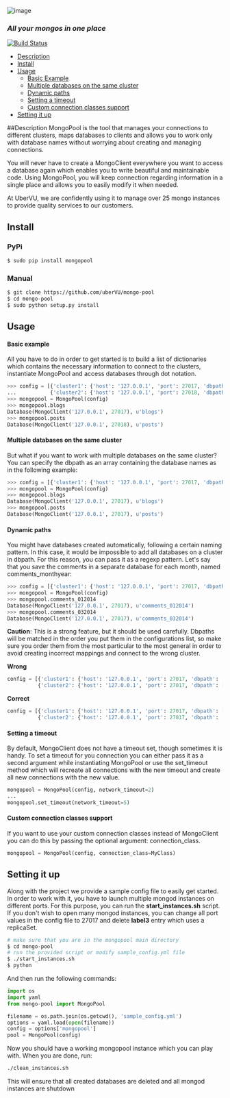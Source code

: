 ![image](https://cloud.githubusercontent.com/assets/250750/5323889/4f7cf454-7cdd-11e4-81f0-7e3eee8f9556.png)

### _All your mongos in one place_ 
[![Build Status](https://travis-ci.org/uberVU/mongo-pool.svg?branch=master)](https://travis-ci.org/uberVU/mongo-pool)

- [Description](#description)
- [Install](#install)
- [Usage](#usage)
  - [Basic Example](#basic-example)
  - [Multiple databases on the same cluster](#multiple-databases-on-the-same-cluster)
  - [Dynamic paths](#dynamic-paths)
  - [Setting a timeout](#setting-a-timeout)
  - [Custom connection classes support](#custom-connection-classes-support)
- [Setting it up](#setting-it-up)

##Description
MongoPool is the tool that manages your connections to different clusters, maps databases to clients and allows you to work only with database names without worrying about creating and managing connections.

You will never have to create a MongoClient everywhere you want to access a database again which enables you to write beautiful and maintainable code. Using MongoPool, you will keep connection regarding information in a single place and allows you to easily modify it when needed.

At UberVU, we are confidently using it to manage over 25 mongo instances to provide quality services to our customers.
## Install

### PyPi
```bash
$ sudo pip install mongopool
```
### Manual
```bash
$ git clone https://github.com/uberVU/mongo-pool
$ cd mongo-pool
$ sudo python setup.py install
```

## Usage

#### Basic example
All you have to do in order to get started is to build a list of dictionaries which contains the necessary information to connect to the clusters, instantiate MongoPool and access databases through dot notation.
```python
>>> config = [{'cluster1': {'host': '127.0.0.1', 'port': 27017, 'dbpath': 'blogs'}},
...           {'cluster2': {'host': '127.0.0.1', 'port': 27018, 'dbpath': 'posts'}}]
>>> mongopool = MongoPool(config)
>>> mongopool.blogs
Database(MongoClient('127.0.0.1', 27017), u'blogs')
>>> mongopool.posts
Database(MongoClient('127.0.0.1', 27018), u'posts')
```

#### Multiple databases on the same cluster
But what if you want to work with multiple databases on the same cluster?
You can specify the dbpath as an array containing the database names as in the following example:
```python
>>> config = [{'cluster1': {'host': '127.0.0.1', 'port': 27017, 'dbpath': ['blogs', 'posts']}}]
>>> mongopool = MongoPool(config)
>>> mongopool.blogs
Database(MongoClient('127.0.0.1', 27017), u'blogs')
>>> mongopool.posts
Database(MongoClient('127.0.0.1', 27017), u'posts')
```

#### Dynamic paths
You might have databases created automatically, following a certain naming pattern. In this case, it would be impossible to add all databases on a cluster in dbpath. For this reason, you can pass it as a regexp pattern. Let's say that you save the comments in a separate database for each month, named comments_monthyear:
```python
>>> config = [{'cluster1': {'host': '127.0.0.1', 'port': 27017, 'dbpath': 'comments_\d*'}}]
>>> mongopool = MongoPool(config)
>>> mongopool.comments_012014
Database(MongoClient('127.0.0.1', 27017), u'comments_012014')
>>> mongopool.comments_032014
Database(MongoClient('127.0.0.1', 27017), u'comments_032014')
```

**Caution**: This is a strong feature, but it should be used carefully. Dbpaths will be matched in the order you put them in the configurations list, so make sure you order them from the most particular to the most general in order to avoid creating incorrect mappings and connect to the wrong cluster.

**Wrong**
```python
config = [{'cluster1': {'host': '127.0.0.1', 'port': 27017, 'dbpath': '.*'}},
          {'cluster2': {'host': '127.0.0.1', 'port': 27017, 'dbpath': ['blogs', 'comments'}}]
```
**Correct**
```python
config = [{'cluster1': {'host': '127.0.0.1', 'port': 27017, 'dbpath': ['blogs', 'comments'}},
          {'cluster2': {'host': '127.0.0.1', 'port': 27017, 'dbpath': '.*'}}]
```
#### Setting a timeout
By default, MongoClient does not have a timeout set, though sometimes it is handy. To set a timeout for you connection you can either pass it as a second argument while instantiating MongoPool or use the set_timeout method which will recreate all connections with the new timeout and create all new connections with the new value.
```python
mongopool = MongoPool(config, network_timeout=2)
...
mongopool.set_timeout(network_timeout=5)
```

#### Custom connection classes support
If you want to use your custom connection classes instead of MongoClient you can do this by passing the optional argument: connection_class.
```python
mongopool = MongoPool(config, connection_class=MyClass)
```
## Setting it up
Along with the project we provide a sample config file to easily get started. In order to work with it, you have to launch multiple mongod instances on different ports. For this purpose, you can run the **start_instances.sh** script. If you don't wish to open many mongod instances, you can change all port values in the config file to 27017 and delete **label3** entry which uses a replicaSet.
```bash
# make sure that you are in the mongopool main directory
$ cd mongo-pool
# run the provided script or modify sample_config.yml file
$ ./start_instances.sh
$ python
```
And then run the following commands:
```python
import os
import yaml
from mongo-pool import MongoPool

filename = os.path.join(os.getcwd(), 'sample_config.yml')
options = yaml.load(open(filename))
config = options['mongopool']
pool = MongoPool(config)
```
Now you should have a working mongopool instance which you can play with.
When you are done, run:
```bash
./clean_instances.sh
```
This will ensure that all created databases are deleted and all mongod instances are shutdown
